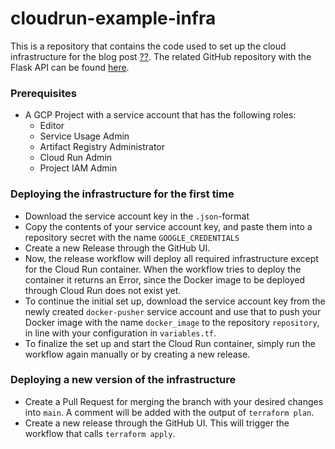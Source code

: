 # cloudrun-example-infra

This is a repository that contains the code used to set up the cloud infrastructure for the 
blog post [??](??). The related GitHub repository with the Flask API can be found [here](https://github.com/fpgmaas/cloudrun-example-api).

### Prerequisites

- A GCP Project with a service account that has the following roles:
    - Editor
    - Service Usage Admin
    - Artifact Registry Administrator
    - Cloud Run Admin
    - Project IAM Admin

### Deploying the infrastructure for the first time

- Download the service account key in the `.json`-format
- Copy the contents of your service account key, and paste them into a repository secret with the name `GOOGLE_CREDENTIALS`
- Create a new Release through the GitHub UI.
- Now, the release workflow will deploy all required infrastructure except for the Cloud Run container. When the workflow tries to deploy the container it returns an Error, since the Docker image to be deployed through Cloud Run does not exist yet.
- To continue the initial set up, download the service account key from the newly created `docker-pusher` service account and use that to push your Docker image with the name `docker_image` to the repository `repository`, in line with your configuration in `variables.tf`. 
- To finalize the set up and start the Cloud Run container, simply run the workflow again manually or by creating a new release.

### Deploying a new version of the infrastructure

- Create a Pull Request for merging the branch with your desired changes into `main`. A comment will be added with the output of `terraform plan`.
- Create a new release through the GitHub UI. This will trigger the workflow that 
calls `terraform apply`.